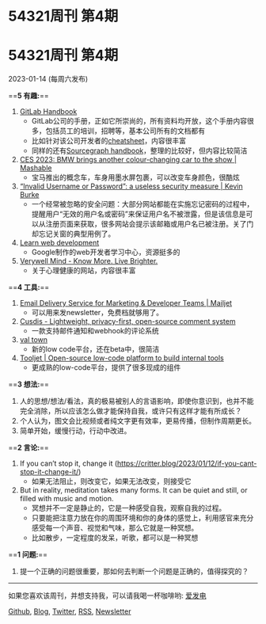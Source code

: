 # 54321周刊 第4期
# 54321周刊 第4期
2023-01-14 (每周六发布)

==**5 有趣:**== 
1. [GitLab Handbook](https://about.gitlab.com/handbook/)
	- GitLab公司的手册，正如它所崇尚的，所有资料均开放，这个手册内容很多，包括员工的培训，招聘等，基本公司所有的文档都有
	- 比如针对该公司开发者的[cheatsheet](https://about.gitlab.com/handbook/engineering/development/dev/create/editor/developer-cheatsheet/)，内容很丰富
	- 同样的还有[Sourcegraph handbook](https://handbook.sourcegraph.com/)，整理的比较好，但内容比较简洁
2. [CES 2023: BMW brings another colour-changing car to the show | Mashable](https://mashable.com/article/bmw-i-vision-dee-color-changing-ces-2023)
	- 宝马推出的概念车，车身用墨水屏包裹，可以改变车身颜色，很酷炫
3. [“Invalid Username or Password”: a useless security measure | Kevin Burke](https://kevin.burke.dev/kevin/invalid-username-or-password-useless/)
	- 一个经常被忽略的安全问题：大部分网站都能在实施忘记密码的过程中，提醒用户“无效的用户名或密码”来保证用户名不被泄露，但是该信息是可以从注册页面来获取，很多网站会提示该邮箱或用户名已被注册。关了门却忘记关窗的典型用例了。
4. [Learn web development](https://web.dev/learn/)
	- Google制作的web开发者学习中心，资源挺多的
5. [Verywell Mind - Know More. Live Brighter.](https://www.verywellmind.com/)
	- 关于心理健康的网站，内容很丰富

==**4 工具:**==
1. [Email Delivery Service for Marketing & Developer Teams | Mailjet](https://www.mailjet.com/)
	- 可以用来发newsletter，免费档就够用了。
2. [Cusdis - Lightweight, privacy-first, open-source comment system](https://cusdis.com/)
	- 一款支持邮件通知和webhook的评论系统
3. [val town](https://www.val.town/)
	- 新的low code平台，还在beta中，很简洁
4. [Tooljet | Open-source low-code platform to build internal tools](https://www.tooljet.com/)
	- 更成熟的low-code平台，提供了很多现成的组件

==**3 想法:**== 
1. 人的思想/想法/看法，真的极易被别人的言语影响，即使你意识到，也并不能完全消除，所以应该怎么做才能保持自我，或许只有这样才能有所成长？
2. 个人认为，图文会比视频或者纯文字更有效率，更易传播，但制作周期更长。
3. 简单开始，缓慢行动，行动中改进。

==**2 言论:**==
1. If you can’t stop it, change it (https://critter.blog/2023/01/12/if-you-cant-stop-it-change-it/)
	- 如果无法阻止，则改变它，如果无法改变，则接受它
2. But in reality, meditation takes many forms. It can be quiet and still, or filled with music and motion. 
	- 冥想并不一定是静止的，它是一种感受自我，观察自我的过程。
	- 只要能把注意力放在你的周围环境和你的身体的感觉上，利用感官来充分感受每一个声音、视觉和气味，那么它就是一种冥想。
	- 比如散步，一定程度的发呆，听歌，都可以是一种冥想

==**1 问题:**== 
1. 提一个正确的问题很重要，那如何去判断一个问题是正确的，值得探究的？

---

如果您喜欢该周刊，并想支持我，可以请我喝一杯咖啡哟: [爱发电](https://afdian.net/a/versun)

[Github](https://github.com/versun/54321-Weekly), [Blog](https://notes.versun.me), [Twitter](https://twitter.com/VersunPan), [RSS](https://54321.versun.me/feed), [Newsletter](https://54321.versun.me/)




